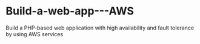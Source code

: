 # Build-a-web-app---AWS
Build a PHP-based web application with high availability and fault tolerance by using AWS services
